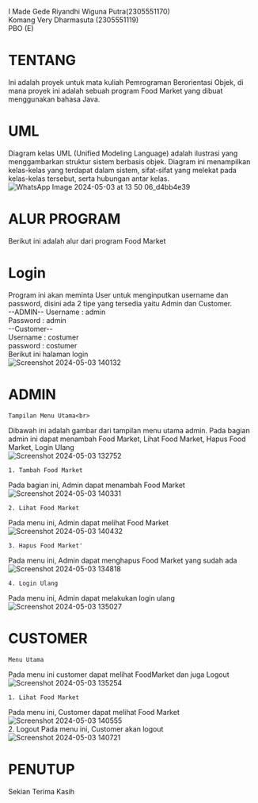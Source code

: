 I Made Gede Riyandhi Wiguna Putra(2305551170)<br>
Komang Very Dharmasuta (2305551119)<br>
PBO (E)
# TENTANG
Ini adalah proyek untuk mata kuliah Pemrograman Berorientasi Objek, di mana proyek ini adalah sebuah program Food Market yang dibuat menggunakan bahasa Java.
# UML
Diagram kelas UML (Unified Modeling Language)  adalah ilustrasi yang menggambarkan struktur sistem berbasis objek. Diagram ini menampilkan kelas-kelas yang terdapat dalam sistem, sifat-sifat yang melekat pada kelas-kelas tersebut, serta hubungan antar kelas.
![WhatsApp Image 2024-05-03 at 13 50 06_d4bb4e39](https://github.com/riyandhiwiguna/Foodmarketpbo/assets/147158662/c16ed0d6-85fd-4ef2-a1da-06c4b5c0b5e0)
# ALUR PROGRAM
Berikut ini adalah alur dari program Food Market
# Login
Program ini akan meminta User untuk menginputkan username dan password, disini ada 2 tipe yang tersedia yaitu Admin dan Customer.<br>
--ADMIN--
Username : admin<br>
Password : admin<br>
--Customer--<br>
Username : costumer<br>
password : costumer<br>
Berikut ini halaman login<br>
![Screenshot 2024-05-03 140132](https://github.com/riyandhiwiguna/Foodmarketpbo/assets/147158662/ea52789d-d0b9-4f8c-bb86-57da33d130c7)
# ADMIN
    Tampilan Menu Utama<br>
Dibawah ini adalah gambar dari tampilan menu utama admin. Pada bagian admin ini dapat menambah Food Market, Lihat Food Market, Hapus Food Market, Login Ulang<br>
![Screenshot 2024-05-03 132752](https://github.com/riyandhiwiguna/Foodmarketpbo/assets/147158662/7076bf09-85de-4b81-949b-01a5393a0b21)

    1. Tambah Food Market
Pada bagian ini, Admin dapat menambah Food Market<br>
![Screenshot 2024-05-03 140331](https://github.com/riyandhiwiguna/Foodmarketpbo/assets/147158662/11a4688d-f49b-4327-af2e-cfd7822ec797)

    2. Lihat Food Market
Pada menu ini, Admin dapat melihat Food Market<br>
![Screenshot 2024-05-03 140432](https://github.com/riyandhiwiguna/Foodmarketpbo/assets/147158662/8180f3d8-2370-4d27-9303-7dc912b32375)

    3. Hapus Food Market'
Pada menu ini, Admin dapat menghapus Food Market yang sudah ada<br>
![Screenshot 2024-05-03 134818](https://github.com/riyandhiwiguna/Foodmarketpbo/assets/147158662/a3e73df3-be81-4101-88f3-a265d068d00c)

    4. Login Ulang
Pada menu ini, Admin dapat melakukan login ulang<br>
![Screenshot 2024-05-03 135027](https://github.com/riyandhiwiguna/Foodmarketpbo/assets/147158662/d7f2900a-7c56-4385-a097-586e89b9f97a)

# CUSTOMER
    Menu Utama
Pada menu ini customer dapat melihat FoodMarket dan juga Logout<br>
![Screenshot 2024-05-03 135254](https://github.com/riyandhiwiguna/Foodmarketpbo/assets/147158662/87f319db-2b27-43f4-ac4d-ed1ce7d177d1)

    1. Lihat Food Market
Pada menu ini, Customer dapat melihat Food Market<br>
![Screenshot 2024-05-03 140555](https://github.com/riyandhiwiguna/Foodmarketpbo/assets/147158662/e2292800-652a-4203-a1db-d66752712dc9)<br>
    2. Logout
Pada menu ini, Customer akan logout<br>
![Screenshot 2024-05-03 140721](https://github.com/riyandhiwiguna/Foodmarketpbo/assets/147158662/27e5b43c-0b61-4eee-9a27-f4e5cdaa3377)

# PENUTUP

Sekian Terima Kasih
